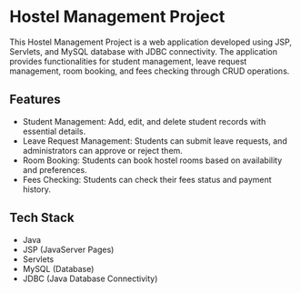 # Hostel Management Project

This Hostel Management Project is a web application developed using JSP, Servlets, and MySQL database with JDBC connectivity. The application provides functionalities for student management, leave request management, room booking, and fees checking through CRUD operations.

## Features

- Student Management: Add, edit, and delete student records with essential details.
- Leave Request Management: Students can submit leave requests, and administrators can approve or reject them.
- Room Booking: Students can book hostel rooms based on availability and preferences.
- Fees Checking: Students can check their fees status and payment history.

## Tech Stack

- Java
- JSP (JavaServer Pages)
- Servlets
- MySQL (Database)
- JDBC (Java Database Connectivity)
